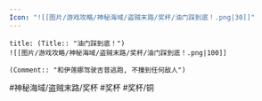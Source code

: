 ```yaml
---
Icon: "![[图片/游戏攻略/神秘海域/盗贼末路/奖杯/油门踩到底！.png|30]]"
---
```

```ad-common-bronze-trophy
title: (Title:: "油门踩到底！")
![[图片/游戏攻略/神秘海域/盗贼末路/奖杯/油门踩到底！.png|100]]

(Comment:: "和伊莲娜驾驶吉普逃跑, 不撞到任何敌人")
```

#神秘海域/盗贼末路/奖杯 #奖杯 #奖杯/铜
